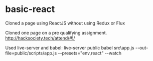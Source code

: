 # basic-react
Cloned a page using ReactJS without using Redux or Flux

Cloned one page on a pre qualifying assignment. 
http://hacksociety.tech/attend/#!/

Used live-server and babel:
  live-server public
  babel src\app.js --out-file=public/scripts/app.js --presets="env,react" --watch
